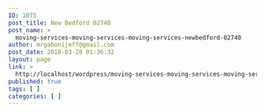 ```yaml
---
ID: 1075
post_title: New Bedford 02740
post_name: >
  moving-services-moving-services-moving-services-newbedford-02740
author: mrgabonijeff@gmail.com
post_date: 2018-03-28 01:36:32
layout: page
link: >
  http://localhost/wordpress/moving-services-moving-services-moving-services-newbedford-02740/
published: true
tags: [ ]
categories: [ ]
---
```

